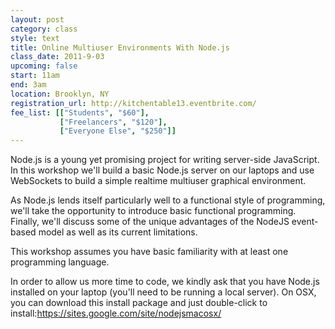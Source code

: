 ```yaml
---
layout: post
category: class
style: text
title: Online Multiuser Environments With Node.js
class_date: 2011-9-03
upcoming: false
start: 11am
end: 3am
location: Brooklyn, NY
registration_url: http://kitchentable13.eventbrite.com/
fee_list: [["Students", "$60"],
           ["Freelancers", "$120"],
           ["Everyone Else", "$250"]]
---
```


Node.js is a young yet promising project for writing server-side
JavaScript. In this workshop we'll build a basic Node.js server on our
laptops and use WebSockets to build a simple realtime multiuser
graphical environment.

As Node.js lends itself particularly well to a functional style of
programming, we'll take the opportunity to introduce basic functional
programming. Finally, we'll discuss some of the unique advantages of
the NodeJS event-based model as well as its current limitations.

This workshop assumes you have basic familiarity with at least one
programming language.

In order to allow us more time to code, we kindly ask that you have
Node.js installed on your laptop (you'll need to be running a local
server). On OSX, you can download this install package and just
double-click to install:<a
href="https://sites.google.com/site/nodejsmacosx/">https://sites.google.com/site/nodejsmacosx/</a>
